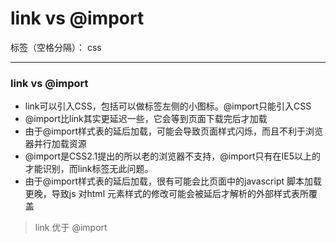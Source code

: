 ﻿# link vs @import

标签（空格分隔）： css

---

### link vs @import

- link可以引入CSS，包括可以做标签左侧的小图标。@import只能引入CSS
- @import比link其实更延迟一些，它会等到页面下载完后才加载
- 由于@import样式表的延后加载，可能会导致页面样式闪烁，而且不利于浏览器并行加载资源
- @import是CSS2.1提出的所以老的浏览器不支持，@import只有在IE5以上的才能识别，而link标签无此问题。
- 由于@import样式表的延后加载，很有可能会比页面中的javascript 脚本加载更晚，导致js 对html 元素样式的修改可能会被延后才解析的外部样式表所覆盖

> link 优于 @import



